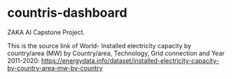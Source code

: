 # countris-dashboard
ZAKA AI Capstone Project.

This is the source link of World- Installed electricity capacity by country/area (MW) by Country/area, Technology, Grid connection and Year 2011-2020:
https://energydata.info/dataset/installed-electricity-capacity-by-country-area-mw-by-country
